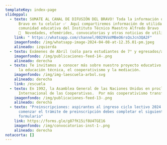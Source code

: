```yaml
---
templateKey: index-page
slideppal:
  - texto: SUMATE AL CANAL DE DIFUSIÓN DEL BRAVO! Toda la información oficial del
      Bravo en tu celular ✅  Aquí compartiremos información de utilidad para la
      comunidad educativa del Instituto Técnico Maestro Alfredo Bravo
      📝  Novedades, efemérides, convocatorias y otras noticias de utilidad 🙌
    link: " https://whatsapp.com/channel/0029VaVMBeO6rsQsJcn3QA2F"
    imagenfondo: /img/whatsapp-image-2024-04-08-at-12.35.01-pm.jpeg
    alineado: izquierda
  - texto: Exámenes de Abril (sólo para estudiantes de 7° y egresados/as)
    imagenfondo: /img/publicaciones-feed-14-.png
    alineado: derecha
  - texto: Te invitamos a conocer más sobre nuestro proyecto educativo,  basado en
      la educación técnica, el cooperativismo y la mediación.
    imagenfondo: /img/img-laescuela-arbol.svg
    alineado: derecha
    link: /escuela
  - texto: En 1992, la Asamblea General de las Naciones Unidas en proclama Día
      Internacional de las Cooperativas.  Por más cooperativismo transformador!
    imagenfondo: /img/publicaciones-feed-13-.png
    alineado: derecha
  - texto: "Preinscripciones: aspirantes al ingreso ciclo lectivo 2024. Para
      comenzar el trámite de preinscripción debes completar el siguiente
      formulario"
    link: https://forms.gle/g87fK15if8U4TGE16
    imagenfondo: /img/convocatorias-inst-1-.png
    alineado: derecha
notacorta: []
---
```


